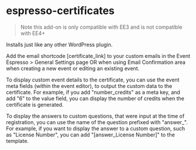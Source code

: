 espresso-certificates
=====================

> Note this add-on is only compatible with EE3 and is not compatible with EE4+

Installs just like any other WordPress plugin.

Add the email shortcode [certificate_link] to your custom emails in the Event Espresso > General Settings  page OR when using Email Confirmation area when creating a new event or editing an existing event.

To display custom event details to the certificate, you can use the event meta fields (within the event editor), to output the custom data to the certificate. For example, if you add "number_credits" as a meta key, and add "6" to the value field, you can display the number of credits when the certificate is generated.

To display the answers to custom questions, that were input at the time of registration, you can use the name of the question prefixed with "answer_". For example, if you want to display the answer to a custom question, such as "License Number", you can add "[answer_License Number]" to the template.
